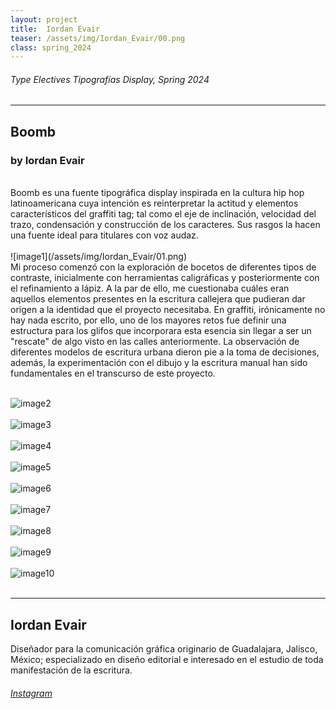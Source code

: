 ```yaml
---
layout: project
title:  Iordan Evair
teaser: /assets/img/Iordan_Evair/00.png
class: spring_2024
---
```

###### Type Electives Tipografías Display, Spring 2024 ######
---
## Boomb ##
### by Iordan Evair ###
<br>
Boomb es una fuente tipográfica display inspirada en la cultura hip hop latinoamericana cuya intención es reinterpretar la actitud y elementos característicos del graffiti tag; tal como el eje de inclinación, velocidad del trazo, condensación y construcción de los caracteres. Sus rasgos la hacen una fuente ideal para titulares con voz audaz.
<br><br>
![image1](/assets/img/Iordan_Evair/01.png)
<br>
Mi proceso comenzó con la exploración de bocetos de diferentes tipos de contraste, inicialmente con herramientas caligráficas y posteriormente con el refinamiento a lápiz. A la par de ello, me cuestionaba cuáles eran aquellos elementos presentes en la escritura callejera que pudieran dar origen a la identidad que el proyecto necesitaba. En graffiti, irónicamente no hay nada escrito, por ello, uno de los mayores retos fue definir una estructura para los glifos que incorporara esta esencia sin llegar a ser un "rescate" de algo visto en las calles anteriormente. La observación de diferentes modelos de escritura urbana dieron pie a la toma de decisiones, además, la experimentación con el dibujo y la escritura manual han sido fundamentales en el transcurso de este proyecto.
<br><br>

![image2](/assets/img/Iordan_Evair/02.png)
<br><br>
![image3](/assets/img/Iordan_Evair/03.png)
<br><br>
![image4](/assets/img/Iordan_Evair/04.png)
<br><br>
![image5](/assets/img/Iordan_Evair/05.png)
<br><br>
![image6](/assets/img/Iordan_Evair/06.png)
<br><br>
![image7](/assets/img/Iordan_Evair/07.png)
<br><br>
![image8](/assets/img/Iordan_Evair/08.png)
<br><br>
![image9](/assets/img/Iordan_Evair/09.png)
<br><br>
![image10](/assets/img/Iordan_Evair/10.png)
<br><br>

---
## Iordan Evair ##
Diseñador para la comunicación gráfica originario de Guadalajara, Jalisco, México; especializado en diseño editorial e interesado en el estudio de toda manifestación de la escritura.
<br>
###### [Instagram](https://www.instagram.com/iordan.evair) ######
